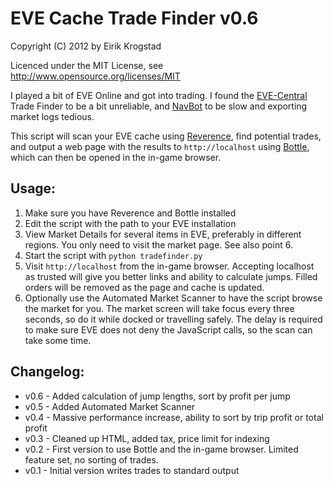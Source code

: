 # EVE Cache Trade Finder v0.6 #

Copyright (C) 2012 by Eirik Krogstad

Licenced under the MIT License, see http://www.opensource.org/licenses/MIT

I played a bit of EVE Online and got into trading. I found the [EVE-Central](http://eve-central.com/) Trade Finder to be a bit unreliable, and [NavBot](http://code.google.com/p/navbot/) to be slow and exporting market logs tedious.

This script will scan your EVE cache using [Reverence](https://github.com/ntt/reverence), find potential trades, and output a web page with the results to `http://localhost` using [Bottle](https://github.com/defnull/bottle), which can then be opened in the in-game browser.

## Usage: ##
1. Make sure you have Reverence and Bottle installed
2. Edit the script with the path to your EVE installation
3. View Market Details for several items in EVE, preferably in different regions. You only need to visit the market page. See also point 6.
4. Start the script with `python tradefinder.py`
5. Visit `http://localhost` from the in-game browser. Accepting localhost as trusted will give you better links and ability to calculate jumps. Filled orders will be removed as the page and cache is updated.
6. Optionally use the Automated Market Scanner to have the script browse the market for you. The market screen will take focus every three seconds, so do it while docked or travelling safely. The delay is required to make sure EVE does not deny the JavaScript calls, so the scan can take some time.

## Changelog: ##
* v0.6 - Added calculation of jump lengths, sort by profit per jump
* v0.5 - Added Automated Market Scanner
* v0.4 - Massive performance increase, ability to sort by trip profit or total profit
* v0.3 - Cleaned up HTML, added tax, price limit for indexing
* v0.2 - First version to use Bottle and the in-game browser. Limited feature set, no sorting of trades.
* v0.1 - Initial version writes trades to standard output

